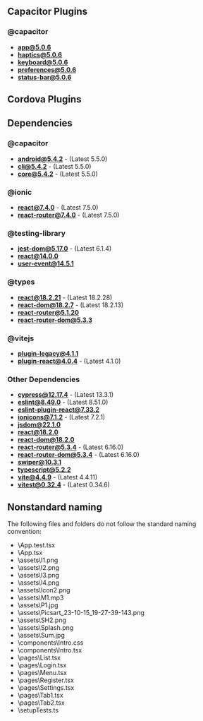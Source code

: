 ## Capacitor Plugins

### @capacitor
- **app@5.0.6**
- **haptics@5.0.6**
- **keyboard@5.0.6**
- **preferences@5.0.6**
- **status-bar@5.0.6**
## Cordova Plugins

## Dependencies

### @capacitor
- **android@5.4.2** - (Latest 5.5.0)
- **cli@5.4.2** - (Latest 5.5.0)
- **core@5.4.2** - (Latest 5.5.0)
### @ionic
- **react@7.4.0** - (Latest 7.5.0)
- **react-router@7.4.0** - (Latest 7.5.0)
### @testing-library
- **jest-dom@5.17.0** - (Latest 6.1.4)
- **react@14.0.0**
- **user-event@14.5.1**
### @types
- **react@18.2.21** - (Latest 18.2.28)
- **react-dom@18.2.7** - (Latest 18.2.13)
- **react-router@5.1.20**
- **react-router-dom@5.3.3**
### @vitejs
- **plugin-legacy@4.1.1**
- **plugin-react@4.0.4** - (Latest 4.1.0)
### Other Dependencies
- **cypress@12.17.4** - (Latest 13.3.1)
- **eslint@8.49.0** - (Latest 8.51.0)
- **eslint-plugin-react@7.33.2**
- **ionicons@7.1.2** - (Latest 7.2.1)
- **jsdom@22.1.0**
- **react@18.2.0**
- **react-dom@18.2.0**
- **react-router@5.3.4** - (Latest 6.16.0)
- **react-router-dom@5.3.4** - (Latest 6.16.0)
- **swiper@10.3.1**
- **typescript@5.2.2**
- **vite@4.4.9** - (Latest 4.4.11)
- **vitest@0.32.4** - (Latest 0.34.6)


## Nonstandard naming
The following files and folders do not follow the standard naming convention:

- \App.test.tsx
- \App.tsx
- \assets\I1.png
- \assets\I2.png
- \assets\I3.png
- \assets\I4.png
- \assets\Icon2.png
- \assets\M1.mp3
- \assets\P1.jpg
- \assets\Picsart_23-10-15_19-27-39-143.png
- \assets\SH2.png
- \assets\Splash.png
- \assets\Sum.jpg
- \components\Intro.css
- \components\Intro.tsx
- \pages\List.tsx
- \pages\Login.tsx
- \pages\Menu.tsx
- \pages\Register.tsx
- \pages\Settings.tsx
- \pages\Tab1.tsx
- \pages\Tab2.tsx
- \setupTests.ts
